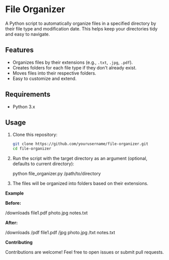 # File Organizer

A Python script to automatically organize files in a specified directory by their file type and modification date. This helps keep your directories tidy and easy to navigate.

## Features

- Organizes files by their extensions (e.g., `.txt`, `.jpg`, `.pdf`).
- Creates folders for each file type if they don't already exist.
- Moves files into their respective folders.
- Easy to customize and extend.

## Requirements

- Python 3.x

## Usage

1. Clone this repository:

   ```bash
   git clone https://github.com/yourusername/file-organizer.git
   cd file-organizer

2. Run the script with the target directory as an argument (optional, defaults to current directory):

   python file_organizer.py /path/to/directory

3. The files will be organized into folders based on their extensions.

  **Example**

**Before:**

/downloads
  file1.pdf
  photo.jpg
  notes.txt

**After:**

/downloads
  /pdf
    file1.pdf
  /jpg
    photo.jpg
  /txt
    notes.txt
    
**Contributing**

Contributions are welcome! Feel free to open issues or submit pull requests.
